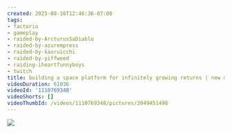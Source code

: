 ```yaml
---
created: 2025-08-16T12:46:36-07:00
tags:
- factorio
- gameplay
- raided-by-ArcturusSaDiablo
- raided-by-azurempress
- raided-by-kaoruicchi
- raided-by-yiffweed
- raiding-iheartfunnyboys
- twitch
title: building a space platform for infinitely growing returns | new mic who dis
videoDuration: 61036
videoId: '1110769348'
videoShorts: []
videoThumbId: /videos/1110769348/pictures/2049451498
---
```


![](20250816194636.jpg)
